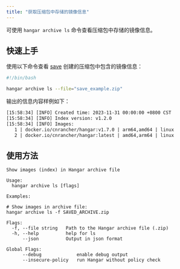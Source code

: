 ```yaml
---
title: "获取压缩包中存储的镜像信息"
---
```


可使用 `hangar archive ls` 命令查看压缩包中存储的镜像信息。

## 快速上手

使用以下命令查看 [save](/docs/v1.7/save/save#快速上手) 创建的压缩包中包含的镜像信息：

```bash
#!/bin/bash

hangar archive ls --file="save_example.zip"
```

输出的信息内容样例如下：

```txt title="hangar archive ls -f save_example.zip"
[15:58:34] [INFO] Created time: 2023-11-31 00:00:00 +0800 CST
[15:58:34] [INFO] Index version: v1.2.0
[15:58:34] [INFO] Images:
   1 | docker.io/cnrancher/hangar:v1.7.0 | arm64,amd64 | linux
   2 | docker.io/cnrancher/hangar:latest | amd64,arm64 | linux
```

## 使用方法

```text title="hangar archive ls --help"
Show images (index) in Hangar archive file

Usage:
  hangar archive ls [flags]

Examples:

# Show images in archive file:
hangar archive ls -f SAVED_ARCHIVE.zip

Flags:
  -f, --file string   Path to the Hangar archive file (.zip)
  -h, --help          help for ls
      --json          Output in json format

Global Flags:
      --debug             enable debug output
      --insecure-policy   run Hangar without policy check
```
